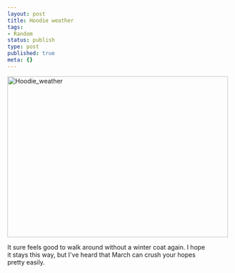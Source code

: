 ```yaml
---
layout: post
title: Hoodie weather
tags:
- Random
status: publish
type: post
published: true
meta: {}
---
```

<div class='posterous_autopost'><div class='p_embed p_image_embed'> <a href="http://posterous.com/getfile/files.posterous.com/fzero/z2ob7Cf4SdzhmZ0oOAqYHiVAhO65jhZ9NZu0TnhcDhVWeK1Nf2OR4LNXysD0/hoodie_weather.jpg.scaled.1000.jpg"><img alt="Hoodie_weather" height="364" src="http://posterous.com/getfile/files.posterous.com/fzero/FVl0ayvWUrSefOk41KD06Yj2H0HXrZqPqo198fIILbiF9CoOP0mOuNHbV5tY/hoodie_weather.jpg.scaled.500.jpg" width="500" /></a> </div> <p>It sure feels good to walk around without a winter coat again. I hope <br />it stays this way, but I've heard that March can crush your hopes <br />pretty easily.</p></div>
